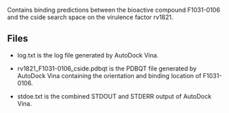 Contains binding predictions between the bioactive compound F1031-0106 and the cside search space on the virulence factor rv1821.

## Files

- log.txt is the log file generated by AutoDock Vina.

- rv1821_F1031-0106_cside.pdbqt is the PDBQT file generated by AutoDock Vina containing the orientation and binding location of F1031-0106.

- stdoe.txt is the combined STDOUT and STDERR output of AutoDock Vina.

